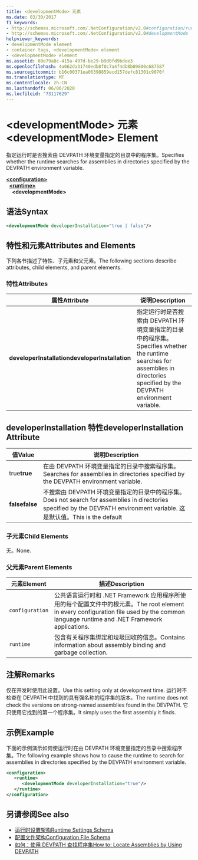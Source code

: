 ```yaml
---
title: <developmentMode> 元素
ms.date: 03/30/2017
f1_keywords:
- http://schemas.microsoft.com/.NetConfiguration/v2.0#configuration/runtime/developmentMode
- http://schemas.microsoft.com/.NetConfiguration/v2.0#developmentMode
helpviewer_keywords:
- developmentMode element
- container tags, <developmentMode> element
- <developmentMode> element
ms.assetid: 60e79a8c-415a-497d-be29-b9d0fd9bdee3
ms.openlocfilehash: 4a062da31740edb8f0c7a4f4db8b09800c687587
ms.sourcegitcommit: b16c00371ea06398859ecd157defc81301c9070f
ms.translationtype: MT
ms.contentlocale: zh-CN
ms.lasthandoff: 06/06/2020
ms.locfileid: "73117629"
---
```

# <a name="developmentmode-element"></a><span data-ttu-id="c2425-102">\<developmentMode> 元素</span><span class="sxs-lookup"><span data-stu-id="c2425-102">\<developmentMode> Element</span></span>
<span data-ttu-id="c2425-103">指定运行时是否搜索由 DEVPATH 环境变量指定的目录中的程序集。</span><span class="sxs-lookup"><span data-stu-id="c2425-103">Specifies whether the runtime searches for assemblies in directories specified by the DEVPATH environment variable.</span></span>  
  
[**\<configuration>**](../configuration-element.md)\
&nbsp;&nbsp;[**\<runtime>**](runtime-element.md)\
&nbsp;&nbsp;&nbsp;&nbsp;**\<developmentMode>**  
  
## <a name="syntax"></a><span data-ttu-id="c2425-104">语法</span><span class="sxs-lookup"><span data-stu-id="c2425-104">Syntax</span></span>  
  
```xml  
<developmentMode developerInstallation="true | false"/>  
```  
  
## <a name="attributes-and-elements"></a><span data-ttu-id="c2425-105">特性和元素</span><span class="sxs-lookup"><span data-stu-id="c2425-105">Attributes and Elements</span></span>  
 <span data-ttu-id="c2425-106">下列各节描述了特性、子元素和父元素。</span><span class="sxs-lookup"><span data-stu-id="c2425-106">The following sections describe attributes, child elements, and parent elements.</span></span>  
  
### <a name="attributes"></a><span data-ttu-id="c2425-107">特性</span><span class="sxs-lookup"><span data-stu-id="c2425-107">Attributes</span></span>  
  
|<span data-ttu-id="c2425-108">属性</span><span class="sxs-lookup"><span data-stu-id="c2425-108">Attribute</span></span>|<span data-ttu-id="c2425-109">说明</span><span class="sxs-lookup"><span data-stu-id="c2425-109">Description</span></span>|  
|---------------|-----------------|  
|<span data-ttu-id="c2425-110">**developerInstallation**</span><span class="sxs-lookup"><span data-stu-id="c2425-110">**developerInstallation**</span></span>|<span data-ttu-id="c2425-111">指定运行时是否搜索由 DEVPATH 环境变量指定的目录中的程序集。</span><span class="sxs-lookup"><span data-stu-id="c2425-111">Specifies whether the runtime searches for assemblies in directories specified by the DEVPATH environment variable.</span></span>|  
  
## <a name="developerinstallation-attribute"></a><span data-ttu-id="c2425-112">developerInstallation 特性</span><span class="sxs-lookup"><span data-stu-id="c2425-112">developerInstallation Attribute</span></span>  
  
|<span data-ttu-id="c2425-113">值</span><span class="sxs-lookup"><span data-stu-id="c2425-113">Value</span></span>|<span data-ttu-id="c2425-114">说明</span><span class="sxs-lookup"><span data-stu-id="c2425-114">Description</span></span>|  
|-----------|-----------------|  
|<span data-ttu-id="c2425-115">true</span><span class="sxs-lookup"><span data-stu-id="c2425-115">**true**</span></span>|<span data-ttu-id="c2425-116">在由 DEVPATH 环境变量指定的目录中搜索程序集。</span><span class="sxs-lookup"><span data-stu-id="c2425-116">Searches for assemblies in directories specified by the DEVPATH environment variable.</span></span>|  
|<span data-ttu-id="c2425-117">**false**</span><span class="sxs-lookup"><span data-stu-id="c2425-117">**false**</span></span>|<span data-ttu-id="c2425-118">不搜索由 DEVPATH 环境变量指定的目录中的程序集。</span><span class="sxs-lookup"><span data-stu-id="c2425-118">Does not search for assemblies in directories specified by the DEVPATH environment variable.</span></span> <span data-ttu-id="c2425-119">这是默认值。</span><span class="sxs-lookup"><span data-stu-id="c2425-119">This is the default</span></span>|  
  
### <a name="child-elements"></a><span data-ttu-id="c2425-120">子元素</span><span class="sxs-lookup"><span data-stu-id="c2425-120">Child Elements</span></span>  
 <span data-ttu-id="c2425-121">无。</span><span class="sxs-lookup"><span data-stu-id="c2425-121">None.</span></span>  
  
### <a name="parent-elements"></a><span data-ttu-id="c2425-122">父元素</span><span class="sxs-lookup"><span data-stu-id="c2425-122">Parent Elements</span></span>  
  
|<span data-ttu-id="c2425-123">元素</span><span class="sxs-lookup"><span data-stu-id="c2425-123">Element</span></span>|<span data-ttu-id="c2425-124">描述</span><span class="sxs-lookup"><span data-stu-id="c2425-124">Description</span></span>|  
|-------------|-----------------|  
|`configuration`|<span data-ttu-id="c2425-125">公共语言运行时和 .NET Framework 应用程序所使用的每个配置文件中的根元素。</span><span class="sxs-lookup"><span data-stu-id="c2425-125">The root element in every configuration file used by the common language runtime and .NET Framework applications.</span></span>|  
|`runtime`|<span data-ttu-id="c2425-126">包含有关程序集绑定和垃圾回收的信息。</span><span class="sxs-lookup"><span data-stu-id="c2425-126">Contains information about assembly binding and garbage collection.</span></span>|  
  
## <a name="remarks"></a><span data-ttu-id="c2425-127">注解</span><span class="sxs-lookup"><span data-stu-id="c2425-127">Remarks</span></span>  
 <span data-ttu-id="c2425-128">仅在开发时使用此设置。</span><span class="sxs-lookup"><span data-stu-id="c2425-128">Use this setting only at development time.</span></span> <span data-ttu-id="c2425-129">运行时不检查在 DEVPATH 中找到的具有强名称的程序集的版本。</span><span class="sxs-lookup"><span data-stu-id="c2425-129">The runtime does not check the versions on strong-named assemblies found in the DEVPATH.</span></span> <span data-ttu-id="c2425-130">它只使用它找到的第一个程序集。</span><span class="sxs-lookup"><span data-stu-id="c2425-130">It simply uses the first assembly it finds.</span></span>  
  
## <a name="example"></a><span data-ttu-id="c2425-131">示例</span><span class="sxs-lookup"><span data-stu-id="c2425-131">Example</span></span>  
 <span data-ttu-id="c2425-132">下面的示例演示如何使运行时在由 DEVPATH 环境变量指定的目录中搜索程序集。</span><span class="sxs-lookup"><span data-stu-id="c2425-132">The following example shows how to cause the runtime to search for assemblies in directories specified by the DEVPATH environment variable.</span></span>  
  
```xml  
<configuration>  
   <runtime>  
      <developmentMode developerInstallation="true"/>  
   </runtime>  
</configuration>  
```  
  
## <a name="see-also"></a><span data-ttu-id="c2425-133">另请参阅</span><span class="sxs-lookup"><span data-stu-id="c2425-133">See also</span></span>

- [<span data-ttu-id="c2425-134">运行时设置架构</span><span class="sxs-lookup"><span data-stu-id="c2425-134">Runtime Settings Schema</span></span>](index.md)
- [<span data-ttu-id="c2425-135">配置文件架构</span><span class="sxs-lookup"><span data-stu-id="c2425-135">Configuration File Schema</span></span>](../index.md)
- [<span data-ttu-id="c2425-136">如何：使用 DEVPATH 查找程序集</span><span class="sxs-lookup"><span data-stu-id="c2425-136">How to: Locate Assemblies by Using DEVPATH</span></span>](../../how-to-locate-assemblies-by-using-devpath.md)
